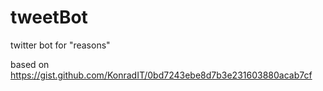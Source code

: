 # tweetBot
twitter bot for "reasons"

based on https://gist.github.com/KonradIT/0bd7243ebe8d7b3e231603880acab7cf